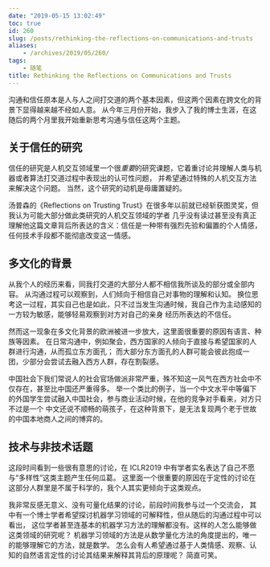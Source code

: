 ```yaml
---
date: "2019-05-15 13:02:49"
toc: true
id: 260
slug: /posts/rethinking-the-reflections-on-communications-and-trusts
aliases:
    - /archives/2019/05/260/
tags:
    - 随笔
title: Rethinking the Reflections on Communications and Trusts
---
```


沟通和信任原本是人与人之间打交道的两个基本因素，但这两个因素在跨文化的背景下显得越来越不经如人意。
从今年三月份开始，我步入了我的博士生涯，在这随后的两个月里我开始重新思考沟通与信任这两个主题。

<!--more-->

## 关于信任的研究

信任的研究是人机交互领域里一个很*重要*的研究课题，它着重讨论并理解人类与机器或者算法打交道过程中表现出的认可性问题，
并希望通过特殊的人机交互方法来解决这个问题。
当然，这个研究的动机是毋庸置疑的。

汤普森的《Reflections on Trusting Trust》在很多年以前就已经斩获图灵奖，但我认为可能大部分做此类研究的人机交互领域的学者
几乎没有读过甚至没有真正理解他这篇文章背后所表达的含义：信任是一种带有强烈先验和偏置的个人情感，任何技术手段都不能彻底改变这一情感。

## 多文化的背景

从我个人的经历来看，同我打交道的大部分人都不相信我所谈及的部分或全部内容。
从沟通过程可以观察到，人们倾向于相信自己对事物的理解和认知。
换位思考这一过程，其实自己也是如此，只不过当发生沟通时候，我自己作为主动感知的一方较为敏感，能够轻易观察到对方对自己的亲身
经历所表达的不信任。

然而这一现象在多文化背景的欧洲被进一步放大，这里面很重要的原因有语言、种族等因素。
在日常沟通中，例如聚会，西方国家的人倾向于直接与希望国家的人群进行沟通，从而孤立东方面孔；
而大部分东方面孔的人群可能会彼此抱成一团，少部分会尝试去融入西方人群，存在割裂感。

中国社会下我们常说人的社会官场做派非常严重，殊不知这一风气在西方社会中不仅存在，甚至比中国还严重得多。
举一个类比的例子，当一个中文水平中等偏下的外国学生尝试融入中国社会，参与商业活动时候，在他的竞争对手看来，对方只不过是一个
中文还说不顺畅的萌孩子，在这种背景下，是无法复现两个老于世故的中国本地商人之间的博弈的。

## 技术与非技术话题

这段时间看到一些很有意思的讨论，在 ICLR2019 中有学者实名表达了自己不愿与“多样性”这类主题产生任何瓜葛。
这里面一个很重要的原因在于定性的讨论在这部分人群里是不属于科学的，我个人其实更倾向于这类观点。

我非常反感无意义、没有可量化结果的讨论，前段时间我参与过一个交流会，
其中有一个博士学者希望探讨机器学习领域的可解释性，但从随后的沟通过程中可以看出，
这位学者甚至连基本的机器学习方法的理解都没有。这样的人怎么能够做这类领域的研究呢？
机器学习领域的方法是从数学量化方法的角度提出的，唯一的能够理解它的方法，就是数学。
怎么会有人希望通过基于人类情感、观察、认知的自然语言定性的讨论其结果来解释其背后的原理呢？
简直可笑。